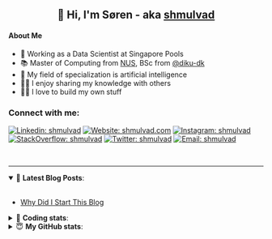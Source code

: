 <h2 align="center">
	👋 Hi, I'm Søren - aka <a href="https://shmulvad.com">shmulvad</a>
</h2>

#### About Me
- 🤖 Working as a Data Scientist at Singapore Pools
- 📚 Master of Computing from [NUS], BSc from [@diku-dk]
- 🧠 My field of specialization is artificial intelligence
- 👨‍🏫 I enjoy sharing my knowledge with others
- 👨‍💻 I love to build my own stuff

### Connect with me:

[![Linkedin: shmulvad](https://img.shields.io/badge/shmulvad-blue?style=flat&logo=Linkedin&logoColor=white)][linkedin]
[![Website: shmulvad.com](https://img.shields.io/badge/shmulvad.com-47CCCC?&style=flat&logo=Google-Chrome&logoColor=white)][website]
[![Instagram: shmulvad](https://img.shields.io/badge/-@shmulvad-purple?style=flat&logo=Instagram&logoColor=white)][instagram]
[![StackOverflow: shmulvad](https://img.shields.io/badge/shmulvad-FE7A16?style=flat&logo=stack-overflow&logoColor=white)][stackOverflow]
[![Twitter: shmulvad](https://img.shields.io/badge/@shmulvad-1ca0f1?style=flat&logo=twitter&logoColor=white)][twitter]
[![Email: shmulvad](https://img.shields.io/badge/shmulvad-D14836?style=flat&logo=gmail&logoColor=white)][mail]

<br />

---

<details open>
 <summary>📕 <b>Latest Blog Posts</b>: </summary>

<br>

<!-- BLOG-POST-LIST:START -->
- [Why Did I Start This Blog](https://shmulvad.com/blog/why-did-start-this-blog)
<!-- BLOG-POST-LIST:END -->

</details>

<!-- --- -->

<details>
 <summary>🤖 <b>Coding stats</b>: </summary>

<br>

NOTE: Doesn't track coding at work or work done in environments such as Jupyter Notebooks.

<!--START_SECTION:waka-->
![Code Time](http://img.shields.io/badge/Code%20Time-2%2C215%20hrs%2052%20mins-blue)

**I'm a Night 🦉** 

```text
🌞 Morning                432 commits         ██░░░░░░░░░░░░░░░░░░░░░░░   09.22 % 
🌆 Daytime                1217 commits        ██████░░░░░░░░░░░░░░░░░░░   25.97 % 
🌃 Evening                1923 commits        ██████████░░░░░░░░░░░░░░░   41.03 % 
🌙 Night                  1115 commits        ██████░░░░░░░░░░░░░░░░░░░   23.79 % 
```


📊 **This Week I Spent My Time On** 

```text
💬 Programming Languages: 
Python                   6 hrs 5 mins        ███████████████░░░░░░░░░░   61.61 % 
Other                    1 hr 34 mins        ████░░░░░░░░░░░░░░░░░░░░░   15.89 % 
HTML                     1 hr 3 mins         ███░░░░░░░░░░░░░░░░░░░░░░   10.72 % 
CSS                      28 mins             █░░░░░░░░░░░░░░░░░░░░░░░░   04.88 % 
Gettext Catalog          10 mins             ░░░░░░░░░░░░░░░░░░░░░░░░░   01.72 % 

🔥 Editors: 
VS Code                  8 hrs 21 mins       █████████████████████░░░░   84.48 % 
Zsh                      1 hr 29 mins        ████░░░░░░░░░░░░░░░░░░░░░   15.11 % 
Sublime Text             2 mins              ░░░░░░░░░░░░░░░░░░░░░░░░░   00.41 % 

🐱‍💻 Projects: 
hit-locator              2 hrs 59 mins       ████████░░░░░░░░░░░░░░░░░   30.30 % 
datapakke-interface      2 hrs 39 mins       ███████░░░░░░░░░░░░░░░░░░   26.86 % 
company-scrapers         1 hr 44 mins        ████░░░░░░░░░░░░░░░░░░░░░   17.55 % 
overvaagning-admin       1 hr 21 mins        ███░░░░░░░░░░░░░░░░░░░░░░   13.77 % 
faktanet                 21 mins             █░░░░░░░░░░░░░░░░░░░░░░░░   03.55 % 
```


 Last Updated on 08/11/2023 18:40:24 UTC
<!--END_SECTION:waka-->

</details>

<!-- --- -->

<details>
 <summary>😇 <b>My GitHub stats</b>: </summary>

<br>

<img align="left" alt="shmulvad's Github Stats" src="https://github-readme-stats.vercel.app/api?username=shmulvad&show_icons=true&hide_border=true" />

</details>



[website]: https://shmulvad.com
[twitter]: https://twitter.com/shmulvad
[linkedin]: https://linkedin.com/in/shmulvad
[instagram]: https://instagram.com/shmulvad
[stackOverflow]: https://stackoverflow.com/users/9248793/shmulvad
[mail]: mailto:shmulvad@gmail.com
[@diku-dk]: https://github.com/diku-dk
[github]: https://github.com/shmulvad
[NUS]: https://www.nus.edu.sg